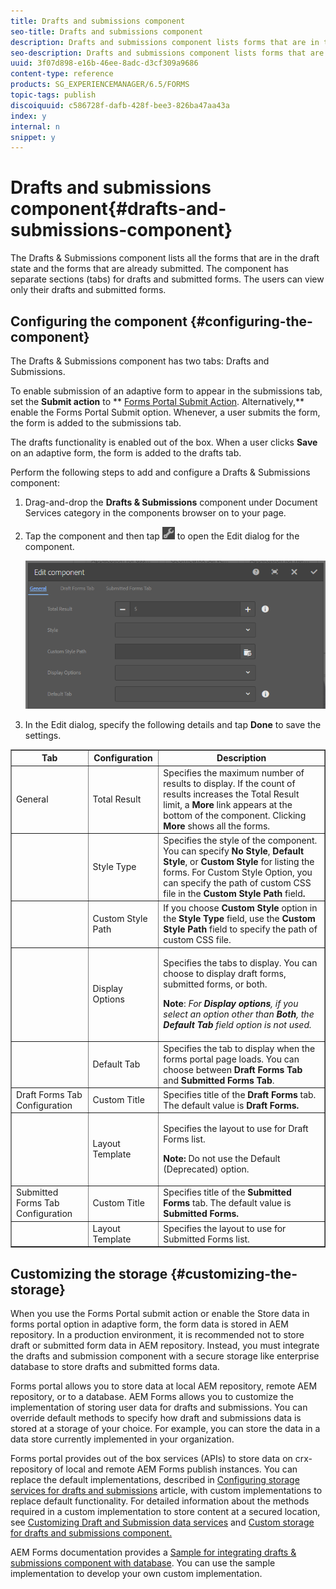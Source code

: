 ```yaml
---
title: Drafts and submissions component
seo-title: Drafts and submissions component
description: Drafts and submissions component lists forms that are in the draft state and are already submitted. You can customize appearance and style of the component.
seo-description: Drafts and submissions component lists forms that are in the draft state and are already submitted. You can customize appearance and style of the component.
uuid: 3f07d898-e16b-46ee-8adc-d3cf309a9686
content-type: reference
products: SG_EXPERIENCEMANAGER/6.5/FORMS
topic-tags: publish
discoiquuid: c586728f-dafb-428f-bee3-826ba47aa43a
index: y
internal: n
snippet: y
---
```


# Drafts and submissions component{#drafts-and-submissions-component}

The Drafts & Submissions component lists all the forms that are in the draft state and the forms that are already submitted. The component has separate sections (tabs) for drafts and submitted forms. The users can view only their drafts and submitted forms.

## Configuring the component {#configuring-the-component}

The Drafts & Submissions component has two tabs: Drafts and Submissions.

To enable submission of an adaptive form to appear in the submissions tab, set the **Submit action** to ** [Forms Portal Submit Action](../../../6-5/forms/using/configuring-submit-actions.md). Alternatively,** enable the Forms Portal Submit option. Whenever, a user submits the form, the form is added to the submissions tab.

The drafts functionality is enabled out of the box. When a user clicks **Save** on an adaptive form, the form is added to the drafts tab.

Perform the following steps to add and configure a Drafts & Submissions component:

1. Drag-and-drop the **Drafts & Submissions** component under Document Services category in the components browser on to your page.
1. Tap the component and then tap ![](assets/settings_icon.png) to open the Edit dialog for the component. 

   ![Drafts & Submission component](assets/drafts-submissions-edit.png)

1. In the Edit dialog, specify the following details and tap **Done** to save the settings.

<table border="1" cellpadding="1" cellspacing="0" width="100%"> 
 <tbody>
  <tr>
   <th>Tab</th> 
   <th>Configuration</th> 
   <th>Description</th> 
  </tr>
  <tr>
   <td>General</td> 
   <td>Total Result</td> 
   <td>Specifies the maximum number of results to display. If the count of results increases the Total Result limit, a <strong>More </strong>link appears at the bottom of the component. Clicking <strong>More </strong>shows all the forms. </td> 
  </tr>
  <tr>
   <td> </td> 
   <td>Style Type</td> 
   <td>Specifies the style of the component. You can specify <strong>No Style</strong>, <strong>Default Style</strong>, or <strong>Custom Style</strong> for listing the forms. For Custom Style Option, you can specify the path of custom CSS file in the <strong>Custom Style Path </strong>field<strong>.</strong></td> 
  </tr>
  <tr>
   <td> </td> 
   <td>Custom Style Path</td> 
   <td>If you choose <strong>Custom Style</strong> option in the <strong>Style Type</strong> field, use the <strong>Custom Style Path</strong> field to specify the path of custom CSS file. </td> 
  </tr>
  <tr>
   <td> </td> 
   <td>Display Options</td> 
   <td><p>Specifies the tabs to display. You can choose to display draft forms, submitted forms, or both. </p> <p><strong>Note</strong>:<em> For <strong>Display options</strong>, if you select an option other than <strong>Both</strong>, the <strong>Default Tab</strong> field option is not used.</em></p> </td> 
  </tr>
  <tr>
   <td> </td> 
   <td>Default Tab</td> 
   <td>Specifies the tab to display when the forms portal page loads. You can choose between <strong>Draft Forms Tab</strong> and <strong>Submitted Forms Tab</strong>.</td> 
  </tr>
  <tr>
   <td>Draft Forms Tab Configuration</td> 
   <td>Custom Title</td> 
   <td>Specifies title of the <strong>Draft Forms</strong> tab. The default value is <strong>Draft Forms.</strong></td> 
  </tr>
  <tr>
   <td> </td> 
   <td>Layout Template</td> 
   <td><p>Specifies the layout to use for Draft Forms list.</p> <p><strong>Note:</strong> Do not use the Default (Deprecated) option.<br /> </p> </td> 
  </tr>
  <tr>
   <td>Submitted Forms Tab Configuration</td> 
   <td>Custom Title </td> 
   <td>Specifies title of the <strong>Submitted Forms </strong>tab. The default value is <strong>Submitted Forms.</strong></td> 
  </tr>
  <tr>
   <td> </td> 
   <td>Layout Template</td> 
   <td>Specifies the layout to use for Submitted Forms<strong> </strong>list. </td> 
  </tr>
 </tbody>
</table>

## Customizing the storage {#customizing-the-storage}

When you use the Forms Portal submit action or enable the Store data in forms portal option in adaptive form, the form data is stored in AEM repository. In a production environment, it is recommended not to store draft or submitted form data in AEM repository. Instead, you must integrate the drafts and submission component with a secure storage like enterprise database to store drafts and submitted forms data.

Forms portal allows you to store data at local AEM repository, remote AEM repository, or to a database. AEM Forms allows you to customize the implementation of storing user data for drafts and submissions. You can override default methods to specify how draft and submissions data is stored at a storage of your choice. For example, you can store the data in a data store currently implemented in your organization.

Forms portal provides out of the box services (APIs) to store data on crx-repository of local and remote AEM Forms publish instances. You can replace the default implementations, described in [Configuring storage services for drafts and submissions](/6-5/forms/using/configuring-draft-submission-storage.md) article, with custom implementations to replace default functionality. For detailed information about the methods required in a custom implementation to store content at a secured location, see [Customizing Draft and Submission data services](/6-5/forms/using/custom-draft-submission-data-services.md) and [Custom storage for drafts and submissions component.](/6-5/forms/using/adding-custom-storage-provider-forms.md)

AEM Forms documentation provides a [Sample for integrating drafts & submissions component with database](https://helpx.adobe.com/in/experience-manager/6-4/forms/using/integrate-draft-submission-database.html). You can use the sample implementation to develop your own custom implementation.
